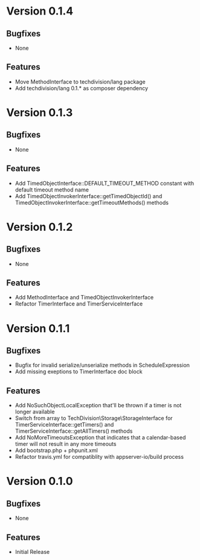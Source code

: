 # Version 0.1.4

## Bugfixes

* None

## Features

* Move MethodInterface to techdivision/lang package
* Add techdivision/lang 0.1.* as composer dependency

# Version 0.1.3

## Bugfixes

* None

## Features

* Add TimedObjectInterface::DEFAULT_TIMEOUT_METHOD constant with default timeout method name
* Add TimedObjectInvokerInterface::getTimedObjectId() and TimedObjectInvokerInterface::getTimeoutMethods() methods

# Version 0.1.2

## Bugfixes

* None

## Features

* Add MethodInterface and TimedObjectInvokerInterface
* Refactor TimerInterface and TimerServiceInterface

# Version 0.1.1

## Bugfixes

* Bugfix for invalid serialize/unserialize methods in ScheduleExpression
* Add missing exeptions to TimerInterface doc block

## Features

* Add NoSuchObjectLocalException that'll be thrown if a timer is not longer available
* Switch from array to TechDivision\Storage\StorageInterface for TimerServiceInterface::getTimers() and TimerServiceInterface::getAllTimers() methods
* Add NoMoreTimeoutsException that indicates that a calendar-based timer will not result in any more timeouts
* Add bootstrap.php + phpunit.xml
* Refactor travis.yml for compatiblity with appserver-io/build process

# Version 0.1.0

## Bugfixes

* None

## Features

* Initial Release